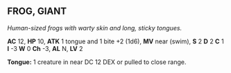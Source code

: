 ## FROG, GIANT

_Human-sized frogs with warty skin and long, sticky tongues._

**AC** 12, **HP** 10, **ATK** 1 tongue and 1 bite +2 (1d6), **MV** near (swim), **S** 2 **D** 2 **C** 1 **I** -3 **W** 0 **Ch** -3, **AL** N, **LV** 2

**Tongue:** 1 creature in near DC 12 DEX or pulled to close range.

